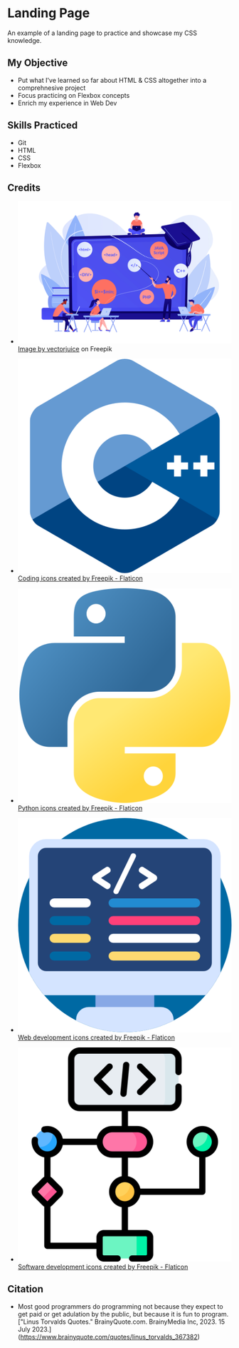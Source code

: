 # Landing Page
An example of a landing page to practice and showcase my CSS knowledge.

## My Objective
- Put what I've learned so far about HTML & CSS altogether into a comprehnesive project
- Focus practicing on Flexbox concepts
- Enrich my experience in Web Dev

## Skills Practiced
- Git
- HTML
- CSS
- Flexbox

## Credits
- ![Header image](images/coding.jpg)
[Image by vectorjuice](https://www.freepik.com/free-vector/script-writing-software-engineering-coding-workshop-code-created-workshop-online-programming-course-apps-games-development-class-concept-pinkish-coral-bluevector-isolated-illustration_11663358.htm#page=5&query=programming&position=1&from_view=search&track=sph) on Freepik

- ![C++ icon](images/cpp.png)
    [Coding icons created by Freepik - Flaticon](https://www.flaticon.com/free-icons/coding "coding icons")

- ![Python icon](images/python.png)
    [Python icons created by Freepik - Flaticon](https://www.flaticon.com/free-icons/python "python icons")

- ![Web Development icon](images/web-development.png)
    [Web development icons created by Freepik - Flaticon](https://www.flaticon.com/free-icons/web-development "web development icons")

- ![Algorithms icon](images/datastructures-and-algorithms.png)
    [Software development icons created by Freepik - Flaticon](https://www.flaticon.com/free-icons/software-development "software development icons")

## Citation
- Most good programmers do programming not because they expect to get paid or get adulation by the public, but because it is fun to program.
    ["Linus Torvalds Quotes." BrainyQuote.com. BrainyMedia Inc, 2023. 15 July 2023.] (https://www.brainyquote.com/quotes/linus_torvalds_367382)